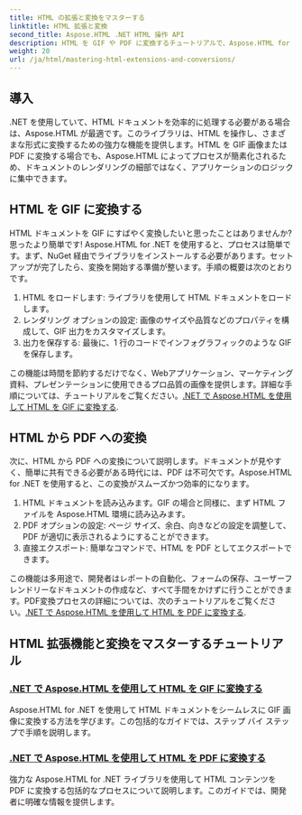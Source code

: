 ```yaml
---
title: HTML の拡張と変換をマスターする
linktitle: HTML 拡張と変換
second_title: Aspose.HTML .NET HTML 操作 API
description: HTML を GIF や PDF に変換するチュートリアルで、Aspose.HTML for .NET のパワーを解き放ちましょう。ドキュメントを簡単に変換できます。
weight: 20
url: /ja/html/mastering-html-extensions-and-conversions/
---
```

## 導入

.NET を使用していて、HTML ドキュメントを効率的に処理する必要がある場合は、Aspose.HTML が最適です。このライブラリは、HTML を操作し、さまざまな形式に変換するための強力な機能を提供します。HTML を GIF 画像または PDF に変換する場合でも、Aspose.HTML によってプロセスが簡素化されるため、ドキュメントのレンダリングの細部ではなく、アプリケーションのロジックに集中できます。

## HTML を GIF に変換する
HTML ドキュメントを GIF にすばやく変換したいと思ったことはありませんか? 思ったより簡単です! Aspose.HTML for .NET を使用すると、プロセスは簡単です。まず、NuGet 経由でライブラリをインストールする必要があります。セットアップが完了したら、変換を開始する準備が整います。手順の概要は次のとおりです。

1. HTML をロードします: ライブラリを使用して HTML ドキュメントをロードします。
2. レンダリング オプションの設定: 画像のサイズや品質などのプロパティを構成して、GIF 出力をカスタマイズします。
3. 出力を保存する: 最後に、1 行のコードでインフォグラフィックのような GIF を保存します。

この機能は時間を節約するだけでなく、Webアプリケーション、マーケティング資料、プレゼンテーションに使用できるプロ品質の画像を提供します。詳細な手順については、チュートリアルをご覧ください。[.NET で Aspose.HTML を使用して HTML を GIF に変換する](./converting-html-to-gif/).

## HTML から PDF への変換
次に、HTML から PDF への変換について説明します。ドキュメントが見やすく、簡単に共有できる必要がある時代には、PDF は不可欠です。Aspose.HTML for .NET を使用すると、この変換がスムーズかつ効率的になります。 

1. HTML ドキュメントを読み込みます。GIF の場合と同様に、まず HTML ファイルを Aspose.HTML 環境に読み込みます。
2. PDF オプションの設定: ページ サイズ、余白、向きなどの設定を調整して、PDF が適切に表示されるようにすることができます。
3. 直接エクスポート: 簡単なコマンドで、HTML を PDF としてエクスポートできます。 

この機能は多用途で、開発者はレポートの自動化、フォームの保存、ユーザーフレンドリーなドキュメントの作成など、すべて手間をかけずに行うことができます。PDF変換プロセスの詳細については、次のチュートリアルをご覧ください。[.NET で Aspose.HTML を使用して HTML を PDF に変換する](./converting-html-to-pdf/).

## HTML 拡張機能と変換をマスターするチュートリアル
### [.NET で Aspose.HTML を使用して HTML を GIF に変換する](./converting-html-to-gif/)
Aspose.HTML for .NET を使用して HTML ドキュメントをシームレスに GIF 画像に変換する方法を学びます。この包括的なガイドでは、ステップ バイ ステップで手順を説明します。
### [.NET で Aspose.HTML を使用して HTML を PDF に変換する](./converting-html-to-pdf/)
強力な Aspose.HTML for .NET ライブラリを使用して HTML コンテンツを PDF に変換する包括的なプロセスについて説明します。このガイドでは、開発者に明確な情報を提供します。